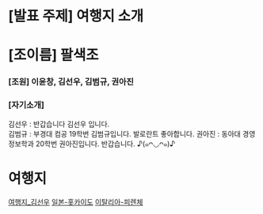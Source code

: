 # [발표 주제] 여행지 소개

# [조이름] 팔색조

### [조원] 이윤창, 김선우, 김범규, 권아진


    
### [자기소개]
김선우 : 반갑습니다 김선우 입니다.  
김범규 : 부경대 컴공 19학번 김범규입니다. 발로란트 좋아합니다.
권아진 : 동아대 경영정보학과 20학번 권아진입니다. 반갑습니다. ♪(๑ᴖ◡ᴖ๑)♪

여행지
===
[여행지_김선우](김선우/여행지.md) [일본-홋카이도](김범규/hokkaido.md) [이탈리아-피렌체](권아진/place.md)
